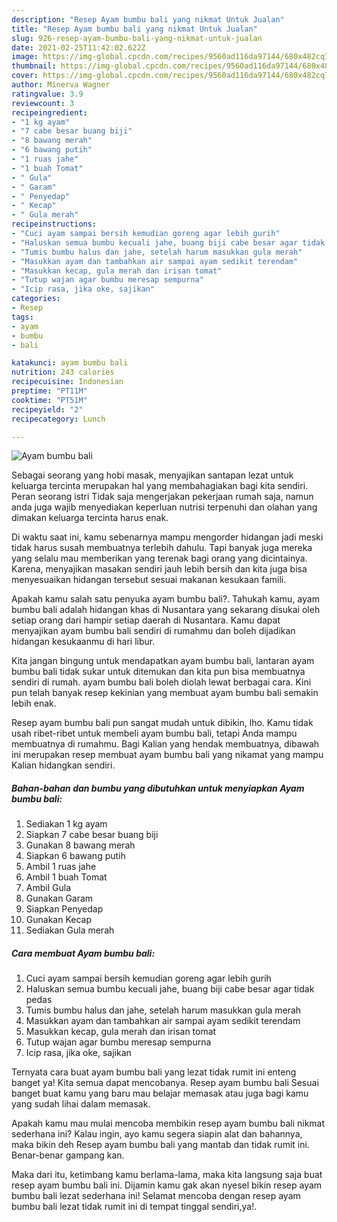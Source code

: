 ```yaml
---
description: "Resep Ayam bumbu bali yang nikmat Untuk Jualan"
title: "Resep Ayam bumbu bali yang nikmat Untuk Jualan"
slug: 926-resep-ayam-bumbu-bali-yang-nikmat-untuk-jualan
date: 2021-02-25T11:42:02.622Z
image: https://img-global.cpcdn.com/recipes/9560ad116da97144/680x482cq70/ayam-bumbu-bali-foto-resep-utama.jpg
thumbnail: https://img-global.cpcdn.com/recipes/9560ad116da97144/680x482cq70/ayam-bumbu-bali-foto-resep-utama.jpg
cover: https://img-global.cpcdn.com/recipes/9560ad116da97144/680x482cq70/ayam-bumbu-bali-foto-resep-utama.jpg
author: Minerva Wagner
ratingvalue: 3.9
reviewcount: 3
recipeingredient:
- "1 kg ayam"
- "7 cabe besar buang biji"
- "8 bawang merah"
- "6 bawang putih"
- "1 ruas jahe"
- "1 buah Tomat"
- " Gula"
- " Garam"
- " Penyedap"
- " Kecap"
- " Gula merah"
recipeinstructions:
- "Cuci ayam sampai bersih kemudian goreng agar lebih gurih"
- "Haluskan semua bumbu kecuali jahe, buang biji cabe besar agar tidak pedas"
- "Tumis bumbu halus dan jahe, setelah harum masukkan gula merah"
- "Masukkan ayam dan tambahkan air sampai ayam sedikit terendam"
- "Masukkan kecap, gula merah dan irisan tomat"
- "Tutup wajan agar bumbu meresap sempurna"
- "Icip rasa, jika oke, sajikan"
categories:
- Resep
tags:
- ayam
- bumbu
- bali

katakunci: ayam bumbu bali 
nutrition: 243 calories
recipecuisine: Indonesian
preptime: "PT11M"
cooktime: "PT51M"
recipeyield: "2"
recipecategory: Lunch

---
```



![Ayam bumbu bali](https://img-global.cpcdn.com/recipes/9560ad116da97144/680x482cq70/ayam-bumbu-bali-foto-resep-utama.jpg)

Sebagai seorang yang hobi masak, menyajikan santapan lezat untuk keluarga tercinta merupakan hal yang membahagiakan bagi kita sendiri. Peran seorang istri Tidak saja mengerjakan pekerjaan rumah saja, namun anda juga wajib menyediakan keperluan nutrisi terpenuhi dan olahan yang dimakan keluarga tercinta harus enak.

Di waktu  saat ini, kamu sebenarnya mampu mengorder hidangan jadi meski tidak harus susah membuatnya terlebih dahulu. Tapi banyak juga mereka yang selalu mau memberikan yang terenak bagi orang yang dicintainya. Karena, menyajikan masakan sendiri jauh lebih bersih dan kita juga bisa menyesuaikan hidangan tersebut sesuai makanan kesukaan famili. 



Apakah kamu salah satu penyuka ayam bumbu bali?. Tahukah kamu, ayam bumbu bali adalah hidangan khas di Nusantara yang sekarang disukai oleh setiap orang dari hampir setiap daerah di Nusantara. Kamu dapat menyajikan ayam bumbu bali sendiri di rumahmu dan boleh dijadikan hidangan kesukaanmu di hari libur.

Kita jangan bingung untuk mendapatkan ayam bumbu bali, lantaran ayam bumbu bali tidak sukar untuk ditemukan dan kita pun bisa membuatnya sendiri di rumah. ayam bumbu bali boleh diolah lewat berbagai cara. Kini pun telah banyak resep kekinian yang membuat ayam bumbu bali semakin lebih enak.

Resep ayam bumbu bali pun sangat mudah untuk dibikin, lho. Kamu tidak usah ribet-ribet untuk membeli ayam bumbu bali, tetapi Anda mampu membuatnya di rumahmu. Bagi Kalian yang hendak membuatnya, dibawah ini merupakan resep membuat ayam bumbu bali yang nikamat yang mampu Kalian hidangkan sendiri.

<!--inarticleads1-->

##### Bahan-bahan dan bumbu yang dibutuhkan untuk menyiapkan Ayam bumbu bali:

1. Sediakan 1 kg ayam
1. Siapkan 7 cabe besar buang biji
1. Gunakan 8 bawang merah
1. Siapkan 6 bawang putih
1. Ambil 1 ruas jahe
1. Ambil 1 buah Tomat
1. Ambil  Gula
1. Gunakan  Garam
1. Siapkan  Penyedap
1. Gunakan  Kecap
1. Sediakan  Gula merah




<!--inarticleads2-->

##### Cara membuat Ayam bumbu bali:

1. Cuci ayam sampai bersih kemudian goreng agar lebih gurih
1. Haluskan semua bumbu kecuali jahe, buang biji cabe besar agar tidak pedas
1. Tumis bumbu halus dan jahe, setelah harum masukkan gula merah
1. Masukkan ayam dan tambahkan air sampai ayam sedikit terendam
1. Masukkan kecap, gula merah dan irisan tomat
1. Tutup wajan agar bumbu meresap sempurna
1. Icip rasa, jika oke, sajikan




Ternyata cara buat ayam bumbu bali yang lezat tidak rumit ini enteng banget ya! Kita semua dapat mencobanya. Resep ayam bumbu bali Sesuai banget buat kamu yang baru mau belajar memasak atau juga bagi kamu yang sudah lihai dalam memasak.

Apakah kamu mau mulai mencoba membikin resep ayam bumbu bali nikmat sederhana ini? Kalau ingin, ayo kamu segera siapin alat dan bahannya, maka bikin deh Resep ayam bumbu bali yang mantab dan tidak rumit ini. Benar-benar gampang kan. 

Maka dari itu, ketimbang kamu berlama-lama, maka kita langsung saja buat resep ayam bumbu bali ini. Dijamin kamu gak akan nyesel bikin resep ayam bumbu bali lezat sederhana ini! Selamat mencoba dengan resep ayam bumbu bali lezat tidak rumit ini di tempat tinggal sendiri,ya!.

